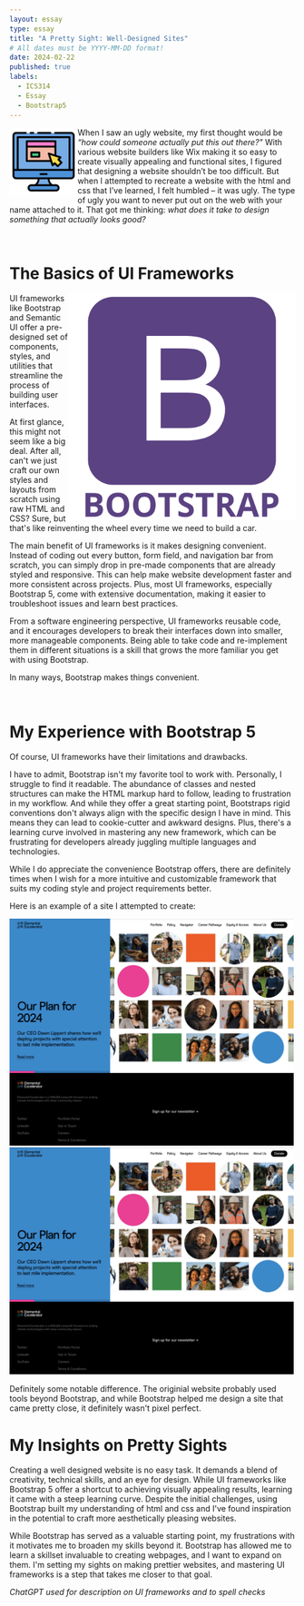 ```yaml
---
layout: essay
type: essay
title: "A Pretty Sight: Well-Designed Sites"
# All dates must be YYYY-MM-DD format!
date: 2024-02-22
published: true
labels:
  - ICS314
  - Essay
  - Bootstrap5
---
```


<img align=left width=120px src="../img/essay_pics/prettysites/prettysites_1.png">

When I saw an ugly website, my first thought would be *“how could someone actually put this out there?"* With various website builders like Wix making it so easy to create visually appealing and functional sites, I figured that designing a website shouldn’t be too difficult.  But when I attempted to recreate a website with the html and css that I’ve learned, I felt humbled – it was ugly. The type of ugly you want to never put out on the web with your name attached to it. That got me thinking: *what does it take to design something that actually looks good?*

<br>

# The Basics of UI Frameworks

<img align=right width=400px src="../img/essay_pics/prettysites/prettysites_2.png">

UI frameworks like Bootstrap and Semantic UI offer a pre-designed set of components, styles, and utilities that streamline the process of building user interfaces.

At first glance, this might not seem like a big deal. After all, can't we just craft our own styles and layouts from scratch using raw HTML and CSS? Sure, but that's like reinventing the wheel every time we need to build a car.

The main benefit of UI frameworks is it makes designing convenient. Instead of coding out every button, form field, and navigation bar from scratch, you can simply drop in pre-made components that are already styled and responsive. This can help make website development faster and more consistent across projects. Plus, most UI frameworks, especially Bootstrap 5, come with extensive documentation, making it easier to troubleshoot issues and learn best practices.

From a software engineering perspective, UI frameworks reusable code, and it encourages developers to break their interfaces down into smaller, more manageable components. Being able to take code and re-implement them in different situations is a skill that grows the more familiar you get with using Bootstrap.

In many ways, Bootstrap makes things convenient.

<br>

# My Experience with Bootstrap 5

Of course, UI frameworks have their limitations and drawbacks. 

I have to admit, Bootstrap isn't my favorite tool to work with. Personally, I struggle to find it readable. The abundance of classes and nested structures can make the HTML markup hard to follow, leading to frustration in my workflow. And while they offer a great starting point, Bootstraps rigid conventions don't always align with the specific design I have in mind. This means they can lead to cookie-cutter and awkward designs. Plus, there's a learning curve involved in mastering any new framework, which can be frustrating for developers already juggling multiple languages and technologies.

While I do appreciate the convenience Bootstrap offers, there are definitely times when I wish for a more intuitive and customizable framework that suits my coding style and project requirements better.

Here is an example of a site I attempted to create: 

<div class="container text-center p-4">
  <img height=400px src="../img/essay_pics/prettysites/prettysites_3.png">
  <img height=400px src="../img/essay_pics/prettysites/prettysites_3.png">
</div>

Definitely some notable difference. The originial website probably used tools beyond Bootstrap, and while Bootstrap helped me design a site that came pretty close, it definitely wasn't pixel perfect.


# My Insights on Pretty Sights

Creating a well designed website is no easy task. It demands a blend of creativity, technical skills, and an eye for design. While UI frameworks like Bootstrap 5 offer a shortcut to achieving visually appealing results, learning it came with a steep learning curve. Despite the initial challenges, using Bootstrap built my understanding of html and css and I've found inspiration in the potential to craft more aesthetically pleasing websites. 

While Bootstrap has served as a valuable starting point, my frustrations with it motivates me to broaden my skills beyond it. Bootstrap has allowed me to learn a skillset invaluable to creating webpages, and I want to expand on them. I'm setting my sights on making prettier websites, and mastering UI frameworks is a step that takes me closer to that goal. 


*ChatGPT used for description on UI frameworks and to spell checks*

